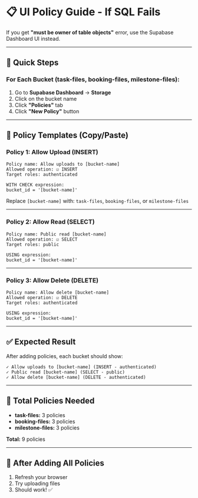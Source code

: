 # 📋 UI Policy Guide - If SQL Fails

If you get **"must be owner of table objects"** error, use the Supabase Dashboard UI instead.

---

## 🚀 Quick Steps

### **For Each Bucket (task-files, booking-files, milestone-files):**

1. Go to **Supabase Dashboard** → **Storage**
2. Click on the bucket name
3. Click **"Policies"** tab
4. Click **"New Policy"** button

---

## 📝 Policy Templates (Copy/Paste)

### **Policy 1: Allow Upload (INSERT)**

```
Policy name: Allow uploads to [bucket-name]
Allowed operation: ☑ INSERT
Target roles: authenticated

WITH CHECK expression:
bucket_id = '[bucket-name]'
```

Replace `[bucket-name]` with: `task-files`, `booking-files`, or `milestone-files`

---

### **Policy 2: Allow Read (SELECT)**

```
Policy name: Public read [bucket-name]
Allowed operation: ☑ SELECT
Target roles: public

USING expression:
bucket_id = '[bucket-name]'
```

---

### **Policy 3: Allow Delete (DELETE)**

```
Policy name: Allow delete [bucket-name]
Allowed operation: ☑ DELETE
Target roles: authenticated

USING expression:
bucket_id = '[bucket-name]'
```

---

## ✅ Expected Result

After adding policies, each bucket should show:

```
✓ Allow uploads to [bucket-name] (INSERT - authenticated)
✓ Public read [bucket-name] (SELECT - public)
✓ Allow delete [bucket-name] (DELETE - authenticated)
```

---

## 🎯 Total Policies Needed

- **task-files:** 3 policies
- **booking-files:** 3 policies
- **milestone-files:** 3 policies

**Total:** 9 policies

---

## 🚀 After Adding All Policies

1. Refresh your browser
2. Try uploading files
3. Should work! ✅


